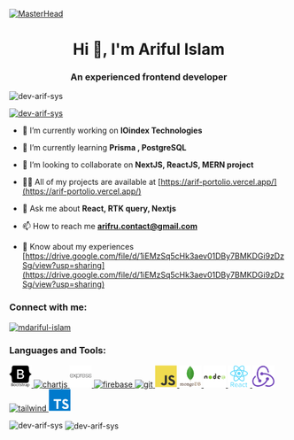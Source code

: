 [![MasterHead](https://res.cloudinary.com/practicaldev/image/fetch/s--qc_GPsrm--/c_imagga_scale,f_auto,fl_progressive,h_420,q_auto,w_1000/https://dev-to-uploads.s3.amazonaws.com/i/y932df8rdy0bwn1jzdrq.jpg)](https://arif-portolio.vercel.app/)
<h1 align="center">Hi 👋, I'm Ariful Islam</h1>
<h3 align="center">An experienced frontend developer</h3>

<p align="left"> <img src="https://komarev.com/ghpvc/?username=dev-arif-sys&label=Profile%20views&color=0e75b6&style=flat" alt="dev-arif-sys" /> </p>

<p align="left"> <a href="https://github.com/ryo-ma/github-profile-trophy"><img src="https://github-profile-trophy.vercel.app/?username=dev-arif-sys" alt="dev-arif-sys" /></a> </p>

- 🔭 I’m currently working on **IOindex Technologies**

- 🌱 I’m currently learning **Prisma , PostgreSQL**

- 👯 I’m looking to collaborate on **NextJS, ReactJS, MERN project**

- 👨‍💻 All of my projects are available at [https://arif-portolio.vercel.app/](https://arif-portolio.vercel.app/)

- 💬 Ask me about **React, RTK query, Nextjs**

- 📫 How to reach me **arifru.contact@gmail.com**

- 📄 Know about my experiences [https://drive.google.com/file/d/1iEMzSq5cHk3aev01DBy7BMKDGi9zDzSg/view?usp=sharing](https://drive.google.com/file/d/1iEMzSq5cHk3aev01DBy7BMKDGi9zDzSg/view?usp=sharing)

<h3 align="left">Connect with me:</h3>
<p align="left">
<a href="https://linkedin.com/in/mdariful-islam" target="blank"><img align="center" src="https://raw.githubusercontent.com/rahuldkjain/github-profile-readme-generator/master/src/images/icons/Social/linked-in-alt.svg" alt="mdariful-islam" height="30" width="40" /></a>
</p>

<h3 align="left">Languages and Tools:</h3>
<p align="left"> <a href="https://getbootstrap.com" target="_blank" rel="noreferrer"> <img src="https://raw.githubusercontent.com/devicons/devicon/master/icons/bootstrap/bootstrap-plain-wordmark.svg" alt="bootstrap" width="40" height="40"/> </a> <a href="https://www.chartjs.org" target="_blank" rel="noreferrer"> <img src="https://www.chartjs.org/media/logo-title.svg" alt="chartjs" width="40" height="40"/> </a> <a href="https://expressjs.com" target="_blank" rel="noreferrer"> <img src="https://raw.githubusercontent.com/devicons/devicon/master/icons/express/express-original-wordmark.svg" alt="express" width="40" height="40"/> </a> <a href="https://firebase.google.com/" target="_blank" rel="noreferrer"> <img src="https://www.vectorlogo.zone/logos/firebase/firebase-icon.svg" alt="firebase" width="40" height="40"/> </a> <a href="https://git-scm.com/" target="_blank" rel="noreferrer"> <img src="https://www.vectorlogo.zone/logos/git-scm/git-scm-icon.svg" alt="git" width="40" height="40"/> </a> <a href="https://developer.mozilla.org/en-US/docs/Web/JavaScript" target="_blank" rel="noreferrer"> <img src="https://raw.githubusercontent.com/devicons/devicon/master/icons/javascript/javascript-original.svg" alt="javascript" width="40" height="40"/> </a> <a href="https://www.mongodb.com/" target="_blank" rel="noreferrer"> <img src="https://raw.githubusercontent.com/devicons/devicon/master/icons/mongodb/mongodb-original-wordmark.svg" alt="mongodb" width="40" height="40"/> </a> <a href="https://nodejs.org" target="_blank" rel="noreferrer"> <img src="https://raw.githubusercontent.com/devicons/devicon/master/icons/nodejs/nodejs-original-wordmark.svg" alt="nodejs" width="40" height="40"/> </a> <a href="https://reactjs.org/" target="_blank" rel="noreferrer"> <img src="https://raw.githubusercontent.com/devicons/devicon/master/icons/react/react-original-wordmark.svg" alt="react" width="40" height="40"/> </a> <a href="https://redux.js.org" target="_blank" rel="noreferrer"> <img src="https://raw.githubusercontent.com/devicons/devicon/master/icons/redux/redux-original.svg" alt="redux" width="40" height="40"/> </a> <a href="https://tailwindcss.com/" target="_blank" rel="noreferrer"> <img src="https://www.vectorlogo.zone/logos/tailwindcss/tailwindcss-icon.svg" alt="tailwind" width="40" height="40"/> </a> <a href="https://www.typescriptlang.org/" target="_blank" rel="noreferrer"> <img src="https://raw.githubusercontent.com/devicons/devicon/master/icons/typescript/typescript-original.svg" alt="typescript" width="40" height="40"/> </a> </p>

<p><img align="left" src="https://github-readme-stats.vercel.app/api/top-langs?username=dev-arif-sys&show_icons=true&locale=en&layout=compact" alt="dev-arif-sys" /></p>

<p>&nbsp;<img align="center" src="https://github-readme-stats.vercel.app/api?username=dev-arif-sys&show_icons=true&locale=en" alt="dev-arif-sys" /></p>
